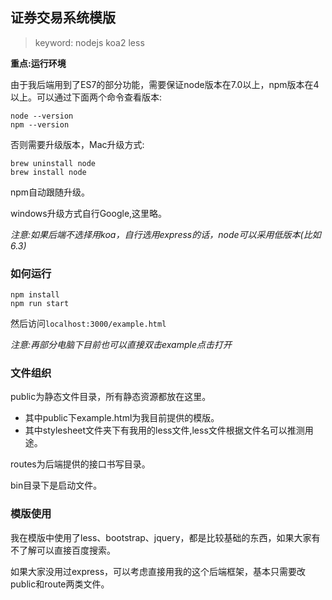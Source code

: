 ## 证券交易系统模版

>keyword: nodejs koa2 less 

**重点:运行环境**

由于我后端用到了ES7的部分功能，需要保证node版本在7.0以上，npm版本在4以上。可以通过下面两个命令查看版本:

```
node --version
npm --version
```

否则需要升级版本，Mac升级方式:

```
brew uninstall node
brew install node
```

npm自动跟随升级。

windows升级方式自行Google,这里略。

*注意:如果后端不选择用koa，自行选用express的话，node可以采用低版本(比如6.3)*

### 如何运行

```
npm install
npm run start
```

然后访问`localhost:3000/example.html`

*注意:再部分电脑下目前也可以直接双击example点击打开*

### 文件组织

public为静态文件目录，所有静态资源都放在这里。    

* 其中public下example.html为我目前提供的模版。
* 其中stylesheet文件夹下有我用的less文件,less文件根据文件名可以推测用途。

routes为后端提供的接口书写目录。   

bin目录下是启动文件。  

### 模版使用

我在模版中使用了less、bootstrap、jquery，都是比较基础的东西，如果大家有不了解可以直接百度搜索。

如果大家没用过express，可以考虑直接用我的这个后端框架，基本只需要改public和route两类文件。